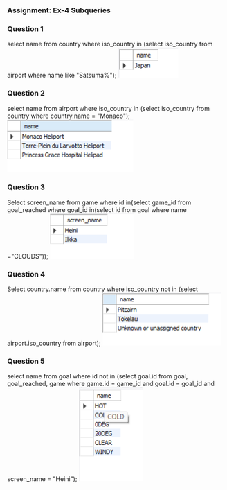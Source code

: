 ### Assignment: Ex-4 Subqueries

### Question 1
select name from country where iso_country in (select iso_country from airport where name like "Satsuma%");
![screenshot](Screenshots/subqueries_1.png)

### Question 2
select name from airport where iso_country in (select iso_country from country where country.name = "Monaco");
![screenshot](Screenshots/subqueries_2.png)

### Question 3
Select screen_name from game where id in(select game_id from goal_reached where goal_id in(select id from goal where name ="CLOUDS"));
![screenshot](Screenshots/subqueries_3.png)

### Question 4
Select country.name from country where iso_country not in (select airport.iso_country from airport);
![screenshot](Screenshots/subqueries_4.png)

### Question 5
select name from goal where id not in (select goal.id from goal, goal_reached, game where game.id = game_id and goal.id = goal_id and screen_name = "Heini");
![screenshot](Screenshots/subqueries_5.png)